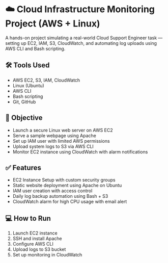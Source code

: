 # ☁️ Cloud Infrastructure Monitoring Project (AWS + Linux)

A hands-on project simulating a real-world Cloud Support Engineer task — setting up EC2, IAM, S3, CloudWatch, and automating log uploads using AWS CLI and Bash scripting.

## 🛠️ Tools Used
- AWS EC2, S3, IAM, CloudWatch
- Linux (Ubuntu)
- AWS CLI
- Bash scripting
- Git, GitHub

## 🎯 Objective
- Launch a secure Linux web server on AWS EC2
- Serve a sample webpage using Apache
- Set up IAM user with limited AWS permissions
- Upload system logs to S3 via AWS CLI
- Monitor EC2 instance using CloudWatch with alarm notifications

## ✅ Features
- EC2 Instance Setup with custom security groups
- Static website deployment using Apache on Ubuntu
- IAM user creation with access control
- Daily log backup automation using Bash + S3
- CloudWatch alarm for high CPU usage with email alert

## 💻 How to Run
1. Launch EC2 instance
2. SSH and install Apache
3. Configure AWS CLI
4. Upload logs to S3 bucket
5. Set up monitoring in CloudWatch

